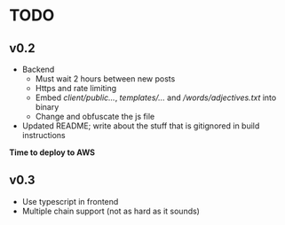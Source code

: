 # TODO

## v0.2

- Backend
    - Must wait 2 hours between new posts
    - Https and rate limiting
    - Embed *client/public...*, *templates/...* and */words/adjectives.txt* into binary
    - Change and obfuscate the js file
- Updated README; write about the stuff that is gitignored in build instructions

**Time to deploy to AWS**

## v0.3

- Use typescript in frontend
- Multiple chain support (not as hard as it sounds)
